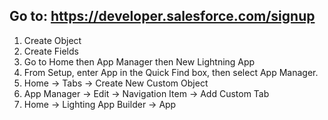 ## Go to: https://developer.salesforce.com/signup

1. Create Object
2. Create Fields
3. Go to Home then App Manager then New Lightning App
4. From Setup, enter App in the Quick Find box, then select App Manager.
5. Home -> Tabs -> Create New Custom Object
6. App Manager -> Edit -> Navigation Item -> Add Custom Tab
7. Home -> Lighting App Builder -> App
